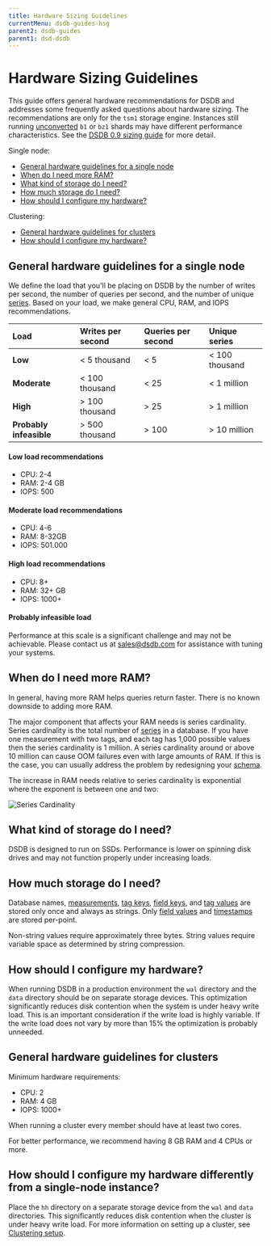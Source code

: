 ```yaml
---
title: Hardware Sizing Guidelines
currentMenu: dsdb-guides-hsg
parent2: dsdb-guides
parent1: dsd-dsdb
---
```


# Hardware Sizing Guidelines

This guide offers general hardware recommendations for DSDB and addresses some frequently asked questions about hardware sizing. The recommendations are only for the `tsm1` storage engine. Instances still running [unconverted](/dsdb/v1.0/administration/upgrading/#convert-b1-and-bz1-shards-to-tsm1) `b1` or `bz1` shards may have different performance characteristics. See the [DSDB 0.9 sizing guide](/dsdb/v0.9/guides/hardware_sizing/) for more detail.

Single node:

* [General hardware guidelines for a single node](/dsdb/v1.0/guides/hardware_sizing/#general-hardware-guidelines-for-a-single-node)
* [When do I need more RAM?](/dsdb/v1.0/guides/hardware_sizing/#when-do-i-need-more-ram)
* [What kind of storage do I need?](/dsdb/v1.0/guides/hardware_sizing/#what-kind-of-storage-do-i-need)
* [How much storage do I need?](/dsdb/v1.0/guides/hardware_sizing/#how-much-storage-do-i-need)
* [How should I configure my hardware?](/dsdb/v1.0/guides/hardware_sizing/#how-should-i-configure-my-hardware)

Clustering:

* [General hardware guidelines for clusters](/dsdb/v1.0/guides/hardware_sizing/#general-hardware-guidelines-for-clusters)
* [How should I configure my hardware?](/dsdb/v1.0/guides/hardware_sizing/#how-should-i-configure-my-hardware-1)

## General hardware guidelines for a single node

We define the load that you'll be placing on DSDB by the number of writes per second, the number of queries per second, and the number of unique [series](/dsdb/v1.0/concepts/glossary/#series). Based on your load, we make general CPU, RAM, and IOPS recommendations.

| Load                    | Writes per second | Queries per second | Unique series  |
|:------------------------|:------------------|:-------------------|:---------------|
| **Low**                 | < 5 thousand      | < 5                | < 100 thousand |
| **Moderate**            | < 100 thousand    | < 25               | < 1 million    |
| **High**                | > 100 thousand    | > 25               | > 1 million    |
| **Probably infeasible** | > 500 thousand    | > 100              | > 10 million   |


#### Low load recommendations
* CPU: 2-4   
* RAM: 2-4 GB   
* IOPS: 500   

#### Moderate load recommendations
* CPU: 4-6  
* RAM: 8-32GB  
* IOPS: 501.000  

#### High load recommendations
* CPU: 8+  
* RAM: 32+ GB  
* IOPS: 1000+  

#### Probably infeasible load
Performance at this scale is a significant challenge and may not be achievable. Please contact us at <sales@dsdb.com> for assistance with tuning your systems.

## When do I need more RAM?
In general, having more RAM helps queries return faster. There is no known downside to adding more RAM.

The major component that affects your RAM needs is series cardinality. Series cardinality is the total number of [series](/dsdb/v1.0/concepts/glossary/#series) in a database. If you have one measurement with two tags, and each tag has 1,000 possible values then the series cardinality is 1 million. A series cardinality around or above 10 million can cause OOM failures even with large amounts of RAM. If this is the case, you can usually address the problem by redesigning your [schema](/dsdb/v1.0/concepts/glossary/#schema).

The increase in RAM needs relative to series cardinality is exponential where the exponent is between one and two:

![Series Cardinality](/img/dsdb/series-cardinality.png)

## What kind of storage do I need?
DSDB is designed to run on SSDs.  Performance is lower on spinning disk drives and may not function properly under increasing loads.

## How much storage do I need?
Database names, [measurements](/dsdb/v1.0/concepts/glossary/#measurement), [tag keys](/dsdb/v1.0/concepts/glossary/#tag-key), [field keys](/dsdb/v1.0/concepts/glossary/#field-key), and [tag values](/dsdb/v1.0/concepts/glossary/#tag-value) are stored only once and always as strings. Only [field values](/dsdb/v1.0/concepts/glossary/#field-value) and [timestamps](/dsdb/v1.0/concepts/glossary/#timestamp) are stored per-point.

Non-string values require approximately three bytes. String values require variable space as determined by string compression.

## How should I configure my hardware?
When running DSDB in a production environment the `wal` directory and the `data` directory should be on separate storage devices. This optimization significantly reduces disk contention when the system is under heavy write load. This is an important consideration if the write load is highly variable. If the write load does not vary by more than 15% the optimization is probably unneeded.

## General hardware guidelines for clusters

Minimum hardware requirements:

* CPU: 2
* RAM: 4 GB
* IOPS: 1000+

When running a cluster every member should have at least two cores.

For better performance, we recommend having 8 GB RAM and 4 CPUs or more.

## How should I configure my hardware differently from a single-node instance?
Place the `hh` directory on a separate storage device from the `wal` and `data` directories. This significantly reduces disk contention when the cluster is under heavy write load. For more information on setting up a cluster, see [Clustering setup](/dsdb/v1.0/guides/clustering/).
